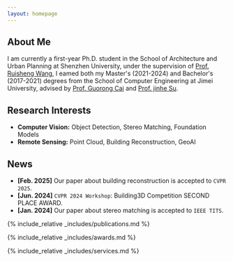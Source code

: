 ```yaml
---
layout: homepage
---
```


## About Me

I am currently a first-year Ph.D. student in the School of Architecture and Urban Planning at Shenzhen University, under the supervision of [Prof. Ruisheng Wang](https://profiles.ucalgary.ca/ruisheng-wang), I eamed both my Master's (2021-2024) and Bachelor's (2017-2021) degrees from the School of Computer Engineering at Jimei University, advised by [Prof. Guorong Cai](https://cec.jmu.edu.cn/info/1008/4123.htm) and [Prof. jinhe Su](https://cec.jmu.edu.cn/info/1009/4932.htm). 

## Research Interests

- **Computer Vision:** Object Detection, Stereo Matching, Foundation Models
- **Remote Sensing:** Point Cloud, Building Reconstruction, GeoAI

## News

- **[Feb. 2025]** Our paper about building reconstruction is accepted to `CVPR 2025`.
- **[Jun. 2024]** `CVPR 2024 Workshop`: Building3D Competition SECOND PLACE AWARD.
- **[Jan. 2024]** Our paper about stereo matching is accepted to `IEEE TITS`.

{% include_relative _includes/publications.md %}

{% include_relative _includes/awards.md %}

{% include_relative _includes/services.md %}
